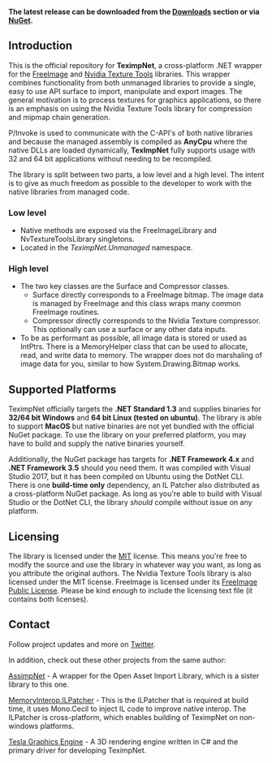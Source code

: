 **The latest release can be downloaded from the [Downloads](https://bitbucket.org/Starnick/teximpnet/downloads) section or via [NuGet](https://www.nuget.org/packages/TeximpNet/).**

## Introduction ##
This is the official repository for **TeximpNet**, a cross-platform .NET wrapper for the [FreeImage](http://freeimage.sourceforge.net/) and [Nvidia Texture Tools](https://github.com/castano/nvidia-texture-tools) libraries. This wrapper combines functionality from both unmanaged libraries to provide a single, easy to use API surface to import, manipulate and export images. The general motivation is to process textures for graphics applications, so there is an emphasis on using the Nvidia Texture Tools library for compression and mipmap chain generation. 

P/Invoke is used to communicate with the C-API's of both native libraries and because the managed assembly is compiled as **AnyCpu** where the native DLLs are loaded dynamically, **TexImpNet** fully supports usage with 32 and 64 bit applications without needing to be recompiled.

The library is split between two parts, a low level and a high level. The intent is to give as much freedom as possible to the developer to work with the native libraries from managed code.

### Low level ###

* Native methods are exposed via the FreeImageLibrary and NvTextureToolsLibrary singletons.
* Located in the *TeximpNet.Unmanaged* namespace.

### High level ###

* The two key classes are the Surface and Compressor classes. 
    * Surface directly corresponds to a FreeImage bitmap. The image data is managed by FreeImage and this class wraps many common FreeImage routines.
    * Compressor directly corresponds to the Nvidia Texture compressor. This optionally can use a surface or any other data inputs.
* To be as performant as possible, all image data is stored or used as IntPtrs. There is a MemoryHelper class that can be used to allocate, read, and write data to memory. The wrapper does not do marshaling of image data for you, similar to how System.Drawing.Bitmap works.

## Supported Platforms ##

TeximpNet officially targets the **.NET Standard 1.3** and supplies binaries for **32/64 bit Windows** and **64 bit Linux (tested on ubuntu)**. The library is able to support **MacOS** but native binaries are not yet bundled with the official NuGet package. To use the library on your
preferred platform, you may have to build and supply the native binaries yourself.

Additionally, the NuGet package has targets for **.NET Framework 4.x** and **.NET Framework 3.5** should you need them. It was compiled with Visual Studio 2017, but it has been compiled on Ubuntu using the DotNet CLI. There is one **build-time only** dependency, an IL Patcher also distributed as a cross-platform NuGet package. As long as you're
able to build with Visual Studio or the DotNet CLI, the library *should* compile without issue on any platform.

## Licensing ##

The library is licensed under the [MIT](https://opensource.org/licenses/MIT) license. This means you're free to modify the source and use the library in whatever way you want, as long as you attribute the original authors. The Nvidia Texture Tools library is also licensed under the MIT license. FreeImage is licensed under its [FreeImage Public License](http://freeimage.sourceforge.net/freeimage-license.txt). Please be kind enough to include the licensing text file (it contains both licenses).

## Contact ##

Follow project updates and more on [Twitter](https://twitter.com/Tesla3D/).

In addition, check out these other projects from the same author:

[AssimpNet](https://bitbucket.org/Starnick/assimpnet) - A wrapper for the Open Asset Import Library, which is a sister library to this one.

[MemoryInterop.ILPatcher](https://bitbucket.org/Starnick/memoryinterop.ilpatcher) - This is the ILPatcher that is required at build time, it uses Mono.Cecil to inject IL code to improve native interop. The ILPatcher is cross-platform, which enables building of TeximpNet on non-windows platforms.

[Tesla Graphics Engine](https://bitbucket.org/Starnick/tesla3d) - A 3D rendering engine written in C# and the primary driver for developing TeximpNet.